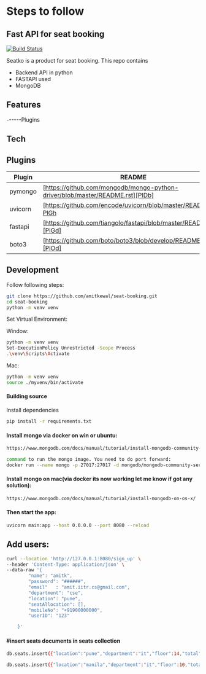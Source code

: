 # Steps to follow
## Fast API for seat booking

[![Build Status](https://travis-ci.org/joemccann/dillinger.svg?branch=master)](https://travis-ci.org/joemccann/dillinger)

Seatko is a product for seat booking. This repo contains

- Backend API in python
- FASTAPI used
- MongoDB

## Features
------Plugins
## Tech

## Plugins


| Plugin | README |
| ------ | ------ |
| pymongo | [https://github.com/mongodb/mongo-python-driver/blob/master/README.rst][PlDb] |
| uvicorn | [https://github.com/encode/uvicorn/blob/master/README.md] [PlGh] |
| fastapi | [https://github.com/tiangolo/fastapi/blob/master/README.md][PlGd] |
| boto3 | [https://github.com/boto/boto3/blob/develop/README.rst][PlOd] |


## Development

Follow following steps:
```sh
git clone https://github.com/amitkewal/seat-booking.git
cd seat-booking
python -m venv venv
```

Set Virtual Environment:

Window:

```sh
python -m venv venv
Set-ExecutionPolicy Unrestricted -Scope Process
.\venv\Scripts\Activate
```

Mac:

```sh
python -m venv venv
source ./myvenv/bin/activate
```

#### Building source

Install dependencies
```sh
pip install -r requirements.txt 
```


#### Install mongo via docker on win or ubuntu:

```sh
https://www.mongodb.com/docs/manual/tutorial/install-mongodb-community-with-docker/

command to run the mongo image. You need to do port forward:
docker run --name mongo -p 27017:27017 -d mongodb/mongodb-community-server:latest
```

#### Install mongo on mac(via docker its now working let me know if got any solution):

```sh
https://www.mongodb.com/docs/manual/tutorial/install-mongodb-on-os-x/
```

#### Then start the app:
```sh
uvicorn main:app --host 0.0.0.0 --port 8080 --reload
```
## Add users:

```sh
curl --location 'http://127.0.0.1:8080/sign_up' \
--header 'Content-Type: application/json' \
--data-raw '{
        "name": "amitk",
        "password": "######",
        "email"   : "amit.iitr.cs@gmail.com",
        "department": "cse",
        "location": "pune",
        "seatAllocation": [],
        "mobileNo": "+91900000000",
        "userID": "123"

    }'
```

#### #insert seats documents in seats collection
 
```sh
db.seats.insert({"location":"pune","department":"it","floor":14,"total":50,"seats_shift1":[],"seats_shift2":[],"map":"abc.jpg"})

db.seats.insert({"location":"manila","department":"it","floor":10,"total":51,"seats_shift1":[],"seats_shift2":[],"map":"xyz.jpg"})

```

   [PlDb]: <https://github.com/joemccann/dillinger/tree/master/plugins/dropbox/README.md>
   [PlGh]: <https://github.com/joemccann/dillinger/tree/master/plugins/github/README.md>
   [PlGd]: <https://github.com/joemccann/dillinger/tree/master/plugins/googledrive/README.md>
   [PlOd]: <https://github.com/joemccann/dillinger/tree/master/plugins/onedrive/README.md>
   [PlMe]: <https://github.com/joemccann/dillinger/tree/master/plugins/medium/README.md>
   [PlGa]: <https://github.com/RahulHP/dillinger/blob/master/plugins/googleanalytics/README.md>
